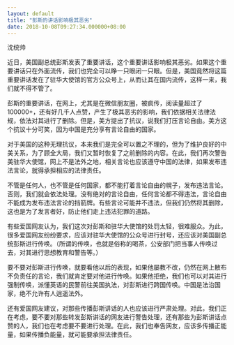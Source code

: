 ```yaml
---
layout: default
title: "彭斯的讲话影响极其恶劣"
date: 2018-10-08T09:27:34.000000+08:00
---
```


沈统帅

近日，美国副总统彭斯发表了重要讲话，这个重要讲话影响极其恶劣。如果这个重要讲话只在外面流传，我们也完全可以睁一只眼闭一只眼。但是，美国竟然将这篇重要讲话发在了驻华大使馆的官方公众号上，从而让其在国内流传，这样一来，我们就不得不管了。

彭斯的重要讲话，在网上，尤其是在微信朋友圈，被疯传，阅读量超过了100000+，还有好几千人点赞，产生了极其恶劣的影响，我们依据相关法律法规，依法对其进行了删除。但是，美方提出了抗议，说我们打压言论自由。美方这个抗议十分可笑，因为中国是充分享有言论自由的国家。

对于美国的这种无理抗议，本来我们是完全可以置之不理的，但为了维护良好的中美关系，为了顾全大局，我们又暂时恢复了之前删除的内容。在此，我们再次警告美驻华大使馆，网上不是法外之地，相关言论也应该遵守中国的法律，如果发布违法言论，就得承担相应的法律责任。

不管是任何人，也不管是任何国家，都不能打着言论自由的幌子，发布违法言论。否则，我们就会依法处理。没有绝对的言论自由，任何言论都不得违法，言论自由不能成为发布违法言论的挡箭牌。有些言论可能并不违法，但我们仍然将其删除，这也是为了发言者好，防止他们走上违法犯罪的道路。

有些爱国网友认为，我们这次对彭斯和驻华大使馆的处罚太轻，很难服众。为此，很多爱国网友纷纷要求，应该对驻华大使馆的公众号进行封号，还应该对美国副总统彭斯进行传唤。（所谓的传唤，也就是俗称的喝茶，公安部门把当事人传唤过去，对其进行思想教育和警告等。）

要不要对彭斯进行传唤，就要看他以后的表现，如果他屡教不改，仍然在网上散布不负责任的言论，我们就肯定要对他进行传唤。如果他拒绝，我们也可以对其进行强制传唤，派懂英语的民警前往美国执法，对彭斯进行跨国传唤。中国是法治国家，绝不允许有人逍遥法外。

还有爱国网友建议，对那些传播彭斯讲话的人也应该进行严肃处理。对此，我们正在考虑，要不要对那些转发彭斯讲话的网友进行警告处理，还有那些为彭斯讲话点赞的人，我们也在考虑要不要进行处理。在此，我们也奉告网友，应该多传播正能量，如果传播负能量，就可能要承担法律责任。

